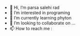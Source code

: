 - 👋 Hi, I’m parsa salehi rad 
- 👀 I’m interested in programing 
- 🌱 I’m currently learning phyton 
- 💞️ I’m looking to collaborate on ...
- 📫 How to reach me : 

<!---
parsa5/parsa5 is a ✨ special ✨ repository because its `README.md` (this file) appears on your GitHub profile.
You can click the Preview link to take a look at your changes.
--->
